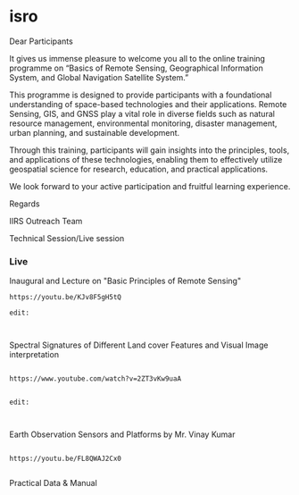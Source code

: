 # isro




Dear Participants 

It gives us immense pleasure to welcome you all to the online training programme on “Basics of Remote Sensing, Geographical Information System, and Global Navigation Satellite System.”

This programme is designed to provide participants with a foundational understanding of space-based technologies and their applications. Remote Sensing, GIS, and GNSS play a vital role in diverse fields such as natural resource management, environmental monitoring, disaster management, urban planning, and sustainable development.

Through this training, participants will gain insights into the principles, tools, and applications of these technologies, enabling them to effectively utilize geospatial science for research, education, and practical applications.

We look forward to your active participation and fruitful learning experience.

Regards

IIRS Outreach Team 






Technical Session/Live session





### Live

Inaugural and Lecture on "Basic Principles of Remote Sensing"



```
https://youtu.be/KJv8F5gH5tQ

edit:



```



Spectral Signatures of Different Land cover Features and Visual Image interpretation

```

https://www.youtube.com/watch?v=2ZT3vKw9uaA


edit:



```


Earth Observation Sensors and Platforms by Mr. Vinay Kumar


```

https://youtu.be/FL8QWAJ2Cx0


```



Practical Data & Manual

```

```


